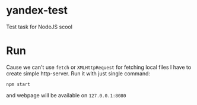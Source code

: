 # yandex-test
Test task for NodeJS scool

# Run
Cause we can't use `fetch` or `XMLHttpRequest` for fetching local files I have to create simple http-server.
Run it with just single command:

```
npm start
```

and webpage will be available on `127.0.0.1:8080`
